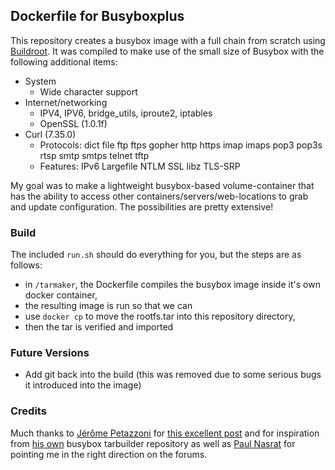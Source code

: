 ## Dockerfile for Busyboxplus

This repository creates a busybox image with a full chain from scratch using
[Buildroot](http://buildroot.uclibc.org).  It was compiled to make use of the
small size of Busybox with the following additional items:

* System
    * Wide character support
* Internet/networking
    * IPV4, IPV6, bridge_utils, iproute2, iptables
    * OpenSSL (1.0.1f)
* Curl (7.35.0)
    * Protocols: dict file ftp ftps gopher http https imap imaps pop3 pop3s rtsp smtp smtps telnet tftp 
    * Features: IPv6 Largefile NTLM SSL libz TLS-SRP

My goal was to make a lightweight busybox-based volume-container that has the
ability to access other containers/servers/web-locations to grab and update
configuration. The possibilities are pretty extensive!

### Build

The included `run.sh` should do everything for you, but the steps are as
follows:

* in `/tarmaker`, the Dockerfile compiles the busybox image inside it's own
docker container,
* the resulting image is run so that we can
* use `docker cp` to move the rootfs.tar into this repository directory,
* then the tar is verified and imported

### Future Versions

* Add git back into the build (this was removed due to some serious bugs it
  introduced into the image)

### Credits

Much thanks to [Jérôme Petazzoni](https://github.com/jpetazzo) for [this
excellent
post](http://blog.docker.io/2013/06/create-light-weight-docker-containers-buildroot)
and for inspiration from [his own](https://github.com/jpetazzo/docker-busybox)
busybox tarbuilder repository as well as [Paul
Nasrat](https://github.com/pnasrat) for pointing me in the right direction on 
the forums.
